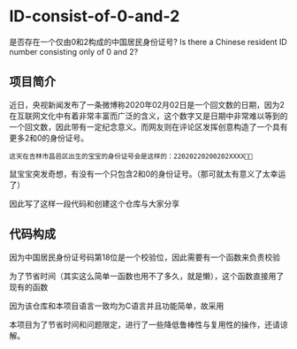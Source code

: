 # ID-consist-of-0-and-2
是否存在一个仅由0和2构成的中国居民身份证号?
Is there a Chinese resident ID number consisting only of 0 and 2?

## 项目简介

近日，央视新闻发布了一条微博称2020年02月02日是一个回文数的日期，因为2在互联网文化中有着非常丰富而广泛的含义，这个数字又是日期中非常难以等到的一个回文数，因此带有一定纪念意义。而网友则在评论区发挥创意构造了一个具有更多2和0的身份证号。
```
这天在吉林市昌邑区出生的宝宝的身份证号会是这样的：22020220200202XXXX🐶🐶
```

鼠宝宝突发奇想，有没有一个只包含2和0的身份证号。（那可就太有意义了太幸运了）

因此写了这样一段代码和创建这个仓库与大家分享

## 代码构成

因为中国居民身份证号码第18位是一个校验位，因此需要有一个函数来负责校验

为了节省时间（其实这么简单一函数也用不了多久，就是懒），这个函数直接用了现有的函数

[Im670/idcode_check]:https://github.com/Im670/idcode_check	"Im670/idcode_check"

因为该仓库和本项目语言一致均为C语言并且功能简单，故采用

本项目为了节省时间和问题限定，进行了一些降低鲁棒性与复用性的操作，还请谅解。